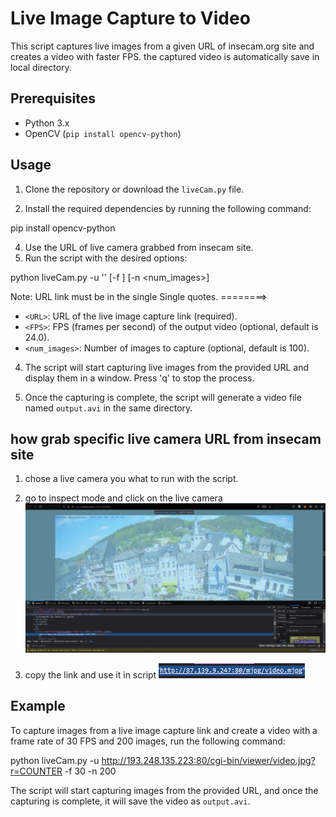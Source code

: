 # Live Image Capture to Video

This script captures live images from a given URL of insecam.org site and creates a video with faster FPS. 
the captured video is automatically save in local directory.


## Prerequisites

- Python 3.x
- OpenCV (`pip install opencv-python`)

## Usage

1. Clone the repository or download the `liveCam.py` file.

2. Install the required dependencies by running the following command:

pip install opencv-python

4. Use the URL of live camera grabbed from insecam site.
3. Run the script with the desired options:

python liveCam.py -u '<URL>' [-f <FPS>] [-n <num_images>]

Note: URL link must be in the single Single quotes.
========>

- `<URL>`: URL of the live image capture link (required).
- `<FPS>`: FPS (frames per second) of the output video (optional, default is 24.0).
- `<num_images>`: Number of images to capture (optional, default is 100).

4. The script will start capturing live images from the provided URL and display them in a window. Press 'q' to stop the process.

5. Once the capturing is complete, the script will generate a video file named `output.avi` in the same directory.

## how grab specific live camera URL from insecam site
1. chose a live camera you what to run with the script.

2. go to inspect mode and click on the live camera
![web](/images/web.png)

3. copy the link and use it in script
![web](/images/link.png)

## Example

To capture images from a live image capture link and create a video with a frame rate of 30 FPS and 200 images, run the following command:

python liveCam.py -u http://193.248.135.223:80/cgi-bin/viewer/video.jpg?r=COUNTER -f 30 -n 200

The script will start capturing images from the provided URL, and once the capturing is complete, it will save the video as `output.avi`.

